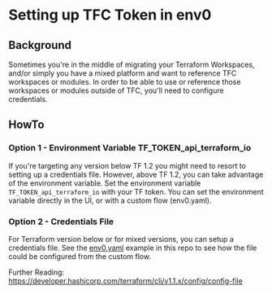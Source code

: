 # Setting up TFC Token in env0

## Background
Sometimes you're in the middle of migrating your Terraform Workspaces, and/or simply you have a mixed platform and want to reference TFC workspaces or modules. In order to be able to use or reference those workspaces or modules outside of TFC, you'll need to configure credentials.

## HowTo

### Option 1 - Environment Variable TF_TOKEN_api_terraform_io
If you're targeting any version below TF 1.2 you might need to resort to setting up a credentials file.
However, above TF 1.2, you can take advantage of the environment variable.
Set the environment variable `TF_TOKEN_api_terraform_io` with your TF token. 
You can set the environment variable directly in the UI, or with a custom flow (env0.yaml).


### Option 2 - Credentials File
For Terraform version below or for mixed versions, you can setup a credentials file.
See the [env0.yaml](env0.yaml) example in this repo to see how the file could be configured from the custom flow.

Further Reading:
https://developer.hashicorp.com/terraform/cli/v1.1.x/config/config-file